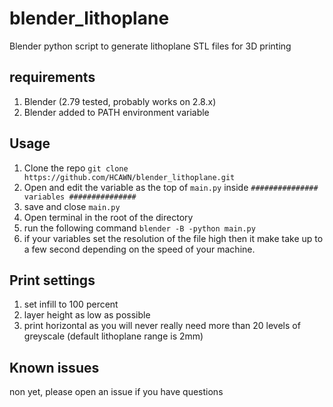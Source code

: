 # blender_lithoplane
Blender python script to generate lithoplane STL files for 3D printing 
## requirements
1. Blender (2.79 tested, probably works on 2.8.x)
2. Blender added to PATH environment variable
## Usage
1. Clone the repo `git clone https://github.com/HCAWN/blender_lithoplane.git`
2. Open and edit the variable as the top of `main.py` inside `############### variables ###############`
3. save and close `main.py`
4. Open terminal in the root of the directory
5. run the following command `blender -B -python main.py`
6. if your variables set the resolution of the file high then it make take up to a few second depending on the speed of your machine.
## Print settings
1. set infill to 100 percent
2. layer height as low as possible
3. print horizontal as you will never really need more than 20 levels of greyscale (default lithoplane range is 2mm)
## Known issues
non yet, please open an issue if you have questions